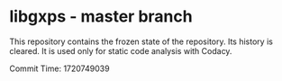 # libgxps - master branch

This repository contains the frozen state of the repository.
Its history is cleared. It is used only for static code
analysis with Codacy.

Commit Time: 1720749039